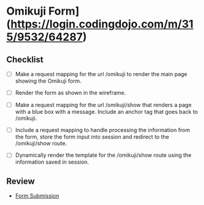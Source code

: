 # Omikuji Form](https://login.codingdojo.com/m/315/9532/64287)

## Checklist

- [ ] Make a request mapping for the url /omikuji to render the main page showing the Omikuji form.

- [ ] Render the form as shown in the wireframe.

- [ ] Make a request mapping for the url /omikuji/show that renders a page with a blue box with a message. Include an anchor tag that goes back to /omikuji.

- [ ] Include a request mapping to handle processing the information from the form, store the form input into session and redirect to the /omikuji/show route.

- [ ] Dynamically render the template for the /omikuji/show route using the information saved in session.


## Review

- [Form Submission](https://login.codingdojo.com/m/315/9532/64285)
